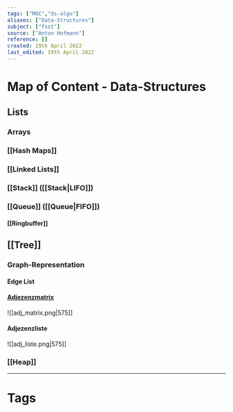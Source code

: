 ```yaml
---
tags: ["MOC","ds-algo"]
aliases: ["Data-Structures"]
subject: ["fsst"]
source: ["Anton Hofmann"]
reference: []
created: 19th April 2022
last_edited: 19th April 2022
---
```

# Map of Content - Data-Structures
## Lists
### Arrays
### [[Hash Maps]]
### [[Linked Lists]]
### [[Stack]] ([[Stack|LIFO]])
### [[Queue]] ([[Queue|FIFO]])
#### [[Ringbuffer]]
## [[Tree]]
### Graph-Representation
#### Edge List
#### [Adjezenzmatrix](https://de.wikipedia.org/wiki/Adjazenzmatrix)
![[adj_matrix.png|575]]
#### Adjezenzliste
![[adj_liste.png|575]]

### [[Heap]]
---
# Tags